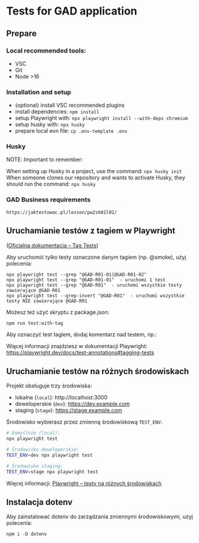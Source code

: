 # Tests for GAD application

## Prepare

### Local recommended tools:

- VSC
- Git
- Node >16

### Installation and setup

- (optional) install VSC recommended plugins
- install dependencies: `npm install`
- setup Playwright with: `npx playwright install --with-deps chromium`
- setup husky with: `npx husky`
- prepare local evn file: `cp .env-template .env`

### Husky

NOTE: Important to remember:

When setting up Husky in a project, use the command:
`npx husky init`
When someone clones our repository and wants to activate Husky, they should run the command:
`npx husky`

### GAD Business requirements

`https://jaktestowac.pl/lesson/pw2sb01l02/`

## Uruchamianie testów z tagiem w Playwright

([Oficjalna dokumentacja – Tag Tests](https://playwright.dev/docs/test-annotations#tag-tests))

Aby uruchomić tylko testy oznaczone danym tagiem (np. @smoke), użyj polecenia:

```
npx playwright test --grep "@GAD-R01-01|@GAD-R01-02"
npx playwright test --grep "@GAD-R01-01"  - uruchomi 1 test
npx playwright test --grep "@GAD-R01"  - uruchomi wszystkie testy zawierające @GAD-R01
npx playwright test --grep-invert "@GAD-R01"  - uruchomi wszystkie testy NIE zawierające @GAD-R01

```

Możesz też użyć skryptu z package.json:

```
npm run test:with-tag
```

Aby oznaczyć test tagiem, dodaj komentarz nad testem, np.:

Więcej informacji znajdziesz w dokumentacji Playwright: https://playwright.dev/docs/test-annotations#tagging-tests

## Uruchamianie testów na różnych środowiskach

Projekt obsługuje trzy środowiska:

- lokalne (`local`): http://localhost:3000
- deweloperskie (`dev`): https://dev.example.com
- staging (`stage`): https://stage.example.com

Środowisko wybierasz przez zmienną środowiskową `TEST_ENV`:

```sh
# Domyślnie (local):
npx playwright test

# Środowisko deweloperskie:
TEST_ENV=dev npx playwright test

# Środowisko staging:
TEST_ENV=stage npx playwright test
```

Więcej informacji: [Playwright – testy na różnych środowiskach](https://playwright.info/playwright-testy-na-roznych-srodowiskach)

## Instalacja dotenv

Aby zainstalować dotenv do zarządzania zmiennymi środowiskowymi, użyj polecenia:

```
npm i -D dotenv
```
